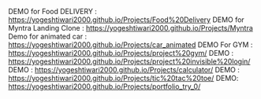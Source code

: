 DEMO for Food DELIVERY :
https://yogeshtiwari2000.github.io/Projects/Food%20Delivery
DEMO for Myntra Landing Clone :
https://yogeshtiwari2000.github.io/Projects/Myntra
Demo for animated car :
https://yogeshtiwari2000.github.io/Projects/car_animated
DEMO For GYM :
https://yogeshtiwari2000.github.io/Projects/project%20gym/
DEMO :
https://yogeshtiwari2000.github.io/Projects/project%20invisible%20login/
DEMO :
https://yogeshtiwari2000.github.io/Projects/calculator/
DEMO :
https://yogeshtiwari2000.github.io/Projects/tic%20tac%20toe/
DEMO:
https://yogeshtiwari2000.github.io/Projects/portfolio_try_0/
